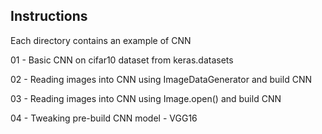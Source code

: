 Instructions
---------------------------------

Each directory contains an example of CNN

01 - Basic CNN on cifar10 dataset from keras.datasets

02 - Reading images into CNN using ImageDataGenerator and build CNN

03 - Reading images into CNN using Image.open() and build CNN

04 - Tweaking pre-build CNN model - VGG16